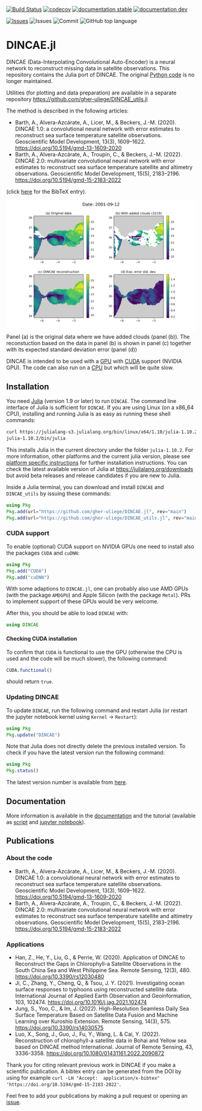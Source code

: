 [![Build Status](https://github.com/gher-uliege/DINCAE.jl/workflows/CI/badge.svg)](https://github.com/gher-uliege/DINCAE.jl/actions)
[![codecov](https://codecov.io/github/gher-uliege/DINCAE.jl/graph/badge.svg?token=2FXNLLMNEF)](https://codecov.io/github/gher-uliege/DINCAE.jl)
[![documentation stable](https://img.shields.io/badge/docs-stable-blue.svg)](https://gher-uliege.github.io/DINCAE.jl/stable/)
[![documentation dev](https://img.shields.io/badge/docs-dev-blue.svg)](https://gher-uliege.github.io/DINCAE.jl/dev/)

[![Issues](https://img.shields.io/github/issues-raw/gher-uliege/DINCAE.jl?style=plastic)](https://github.com/gher-uliege/DINCAE.jl/issues)
![Issues](https://img.shields.io/github/commit-activity/m/gher-uliege/DINCAE.jl)
![Commit](https://img.shields.io/github/last-commit/gher-uliege/DINCAE.jl) ![GitHub top language](https://img.shields.io/github/languages/top/gher-uliege/DINCAE.jl)

# DINCAE.jl

DINCAE (Data-Interpolating Convolutional Auto-Encoder) is a neural network to reconstruct missing data in satellite observations.
This repository contains the Julia port of DINCAE. The original [Python code](https://github.com/gher-uliege/DINCAE) is no longer maintained.

Utilities (for plotting and data preparation) are available in a separate repository
https://github.com/gher-uliege/DINCAE_utils.jl

The method is described in the following articles:

* Barth, A., Alvera-Azcárate, A., Licer, M., & Beckers, J.-M. (2020). DINCAE 1.0: a convolutional neural network with error estimates to reconstruct sea surface temperature satellite observations. Geoscientific Model Development, 13(3), 1609–1622. https://doi.org/10.5194/gmd-13-1609-2020
* Barth, A., Alvera-Azcárate, A., Troupin, C., & Beckers, J.-M. (2022). DINCAE 2.0: multivariate convolutional neural network with error estimates to reconstruct sea surface temperature satellite and altimetry observations. Geoscientific Model Development, 15(5), 2183–2196. https://doi.org/10.5194/gmd-15-2183-2022

(click [here](CITATION.bib) for the BibTeX entry).

![](examples/Fig/data-avg_2001-09-12.png)
Panel (a) is the original data where we have added clouds (panel (b)). The reconstuction based on the data in panel (b) is shown in panel (c) together
with its expected standard deviation error (panel (d))

DINCAE is intended to be used with a [GPU](https://en.wikipedia.org/wiki/Graphics_processing_unit) with [CUDA](https://en.wikipedia.org/wiki/CUDA) support (NVIDIA GPU). The code can also run on a [CPU](https://en.wikipedia.org/wiki/Central_processing_unit) but which will be quite slow.

## Installation

You need [Julia](https://julialang.org/downloads) (version 1.9 or later) to run `DINCAE`. The command line interface of Julia is sufficient for `DINCAE`.
If you are using Linux (on a x86_64 CPU), installing and running Julia is as easy as running these shell commands:

```bash
curl https://julialang-s3.julialang.org/bin/linux/x64/1.10/julia-1.10.2-linux-x86_64.tar.gz | tar -xzf -
julia-1.10.2/bin/julia
```

This installs Julia in the current directory under the folder `julia-1.10.2`.
For more information, other platforms and the current julia version, please see [platform specific instructions](https://julialang.org/downloads/platform/) for further installation instructions.
You can check the latest available version of Julia at https://julialang.org/downloads but avoid beta releases and release candidates if you are new to Julia.

Inside a Julia terminal, you can download and install `DINCAE` and `DINCAE_utils` by issuing these commands:

```julia
using Pkg
Pkg.add(url="https://github.com/gher-uliege/DINCAE.jl", rev="main")
Pkg.add(url="https://github.com/gher-uliege/DINCAE_utils.jl", rev="main")
```

### CUDA support

To enable (optional) CUDA support on NVIDIA GPUs one need to install also the packages `CUDA` and `cuDNN`:

```julia
using Pkg 
Pkg.add("CUDA")
Pkg.add("cuDNN")
```

With some adaptions to `DINCAE.jl`, one can probably also use AMD GPUs (with the package `AMDGPU`) and Apple Silicon (with the package `Metal`). PRs to implement support of these GPUs would be very welcome.

After this, you should be able to load `DINCAE` with:

``` julia
using DINCAE
```

#### Checking CUDA installation

To confirm that `CUDA` is functional to use the GPU (otherwise the CPU is used and the code will be much slower), the following command:
```julia
CUDA.functional()
```
should return `true`.

### Updating DINCAE

To update `DINCAE`, run the following command and restart Julia (or restart the jupyter notebook kernel using `Kernel` -> `Restart`):

```julia
using Pkg
Pkg.update("DINCAE")
```

Note that Julia does not directly delete the previous installed version.
To check if you have the latest version run the following command:

```julia
using Pkg
Pkg.status()
```

The latest version number is available from [here](https://github.com/gher-uliege/DINCAE.jl/releases).

## Documentation

More information is available in the [documentation](https://gher-uliege.github.io/DINCAE.jl/stable/) and the tutorial (available as
[script](https://github.com/gher-uliege/DINCAE.jl/blob/main/examples/DINCAE_tutorial.jl) and [jupyter notebook](https://github.com/gher-uliege/DINCAE.jl/blob/main/examples/DINCAE_tutorial.ipynb)).

## Publications

### About the code
* Barth, A., Alvera-Azcárate, A., Licer, M., & Beckers, J.-M. (2020). DINCAE 1.0: a convolutional neural network with error estimates to reconstruct sea surface temperature satellite observations. Geoscientific Model Development, 13(3), 1609–1622. https://doi.org/10.5194/gmd-13-1609-2020
* Barth, A., Alvera-Azcárate, A., Troupin, C., & Beckers, J.-M. (2022). DINCAE 2.0: multivariate convolutional neural network with error estimates to reconstruct sea surface temperature satellite and altimetry observations. Geoscientific Model Development, 15(5), 2183–2196. https://doi.org/10.5194/gmd-15-2183-2022

### Applications 
* Han, Z., He, Y., Liu, G., & Perrie, W. (2020). Application of DINCAE to Reconstruct the Gaps in Chlorophyll-a Satellite Observations in the South China Sea and West Philippine Sea. Remote Sensing, 12(3), 480. https://doi.org/10.3390/rs12030480
* Ji, C., Zhang, Y., Cheng, Q., & Tsou, J. Y. (2021). Investigating ocean surface responses to typhoons using reconstructed satellite data. International Journal of Applied Earth Observation and Geoinformation, 103, 102474. https://doi.org/10.1016/j.jag.2021.102474
* Jung, S., Yoo, C., & Im, J. (2022). High-Resolution Seamless Daily Sea Surface Temperature Based on Satellite Data Fusion and Machine Learning over Kuroshio Extension. Remote Sensing, 14(3), 575. https://doi.org/10.3390/rs14030575
* Luo, X., Song, J., Guo, J., Fu, Y., Wang, L. & Cai, Y. (2022). Reconstruction of chlorophyll-a satellite data in Bohai and Yellow sea based on DINCAE method International. Journal of Remote Sensing, 43, 3336-3358. https://doi.org/10.1080/01431161.2022.2090872
  
Thank you for citing relevant previous work in DINCAE if you make a scientific publication.
A bibtex entry can be generated from the DOI by using for example `curl -LH "Accept:  application/x-bibtex"  'https://doi.org/10.5194/gmd-15-2183-2022'`.

Feel free to add your publications by making a pull request or opening an [issue](https://github.com/gher-uliege/DINCAE.jl/issues/new/choose).

<!--  LocalWords:  codecov io DINCAE jl Convolutional julia Alvera
 -->
<!--  LocalWords:  Azcárate Licer Beckers convolutional Geosci Dev
 -->
<!--  LocalWords:  Troupin altimetry preprint xzf utils url Knet CUDA
 -->
<!--  LocalWords:  jupyter
 -->
